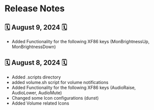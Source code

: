 # Release Notes

## 🗓️ August 9, 2024 🗓️
- Added Functionality for the following XF86 keys (MonBrightnessUp, MonBrightnessDown)
  
## 🗓️ August 8, 2024 🗓️
- Added .scripts directory
- added volume.sh script for volume notifications
- Added Functionality for the following XF86 keys (AudioRaise, AudioLower, AudioMute)
- Changed some Icon configurations (dunst)
- Added Volume related Icons


